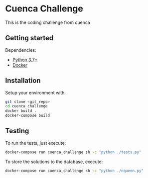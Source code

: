 # Cuenca Challenge

This is the coding challenge from cuenca

## Getting started

Dependencies:

- [Python 3.7+](https://www.python.org/downloads/)
- [Docker](https://docs.docker.com/)


## Installation

Setup your environment with:

```sh
git clone <git_repo>
cd cuenca_challenge
docker build .
docker-compose build
```

## Testing

To run the tests, just execute:

```sh
docker-compose run cuenca_challenge sh -c "python ./tests.py"
```

To store the solutions to the database, execute:

```sh
docker-compose run cuenca_challenge sh -c "python ./nqueen.py"
```